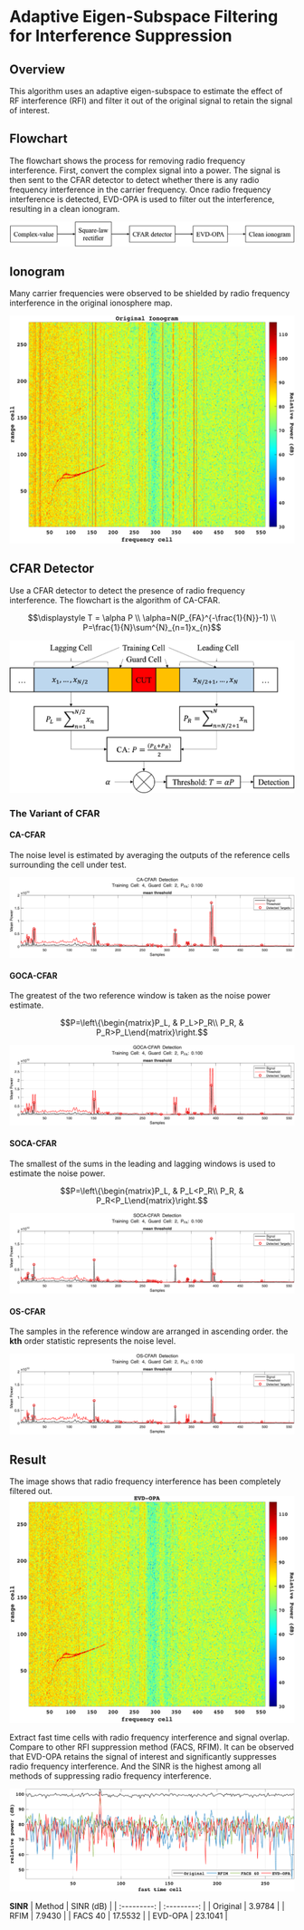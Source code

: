 # Adaptive Eigen-Subspace Filtering for Interference Suppression

## Overview
This algorithm uses an adaptive eigen-subspace to estimate the effect of RF interference (RFI) and filter it out of the original signal to retain the signal of interest.

## Flowchart
The flowchart shows the process for removing radio frequency interference. First, convert the complex signal into a power. The signal is then sent to the CFAR detector to detect whether there is any radio frequency interference in the carrier frequency. Once radio frequency interference is detected, EVD-OPA is used to filter out the interference, resulting in a clean ionogram.

![Flowchart](./images/Flowchart.jpg "Flowchart")

## Ionogram
Many carrier frequencies were observed to be shielded by radio frequency interference in the original ionosphere map.

![Ionogram](./images/original.png "Original Ionogram")

## CFAR Detector
Use a CFAR detector to detect the presence of radio frequency interference. The flowchart is the algorithm of CA-CFAR.

```math
\displaystyle T = \alpha P \\ \alpha=N(P_{FA}^{-\frac{1}{N}}-1) \\ P=\frac{1}{N}\sum^{N}_{n=1}x_{n}
```

![CAFR Flowchart](./images/CFAR_flowchart.jpg "CFAR Flowchart")

### The Variant of CFAR

#### CA-CFAR
The noise level is estimated by averaging the outputs of the reference cells surrounding the cell under test.

![CA-CFAR](./images/CA-CFAR.png "CA-CFAR")

#### GOCA-CFAR
The greatest of the two reference window is taken as the noise power estimate.

```math
P=\left\{\begin{matrix}P_L, & P_L>P_R\\ P_R, & P_R>P_L\end{matrix}\right.
```

![GOCA-CFAR](./images/GOCA-CFAR.png "GOCA-CFAR")

#### SOCA-CFAR
The smallest of the sums in the leading and lagging windows is used to estimate the noise power.

```math
P=\left\{\begin{matrix}P_L, & P_L<P_R\\ P_R, & P_R<P_L\end{matrix}\right.
```

![SOCA-CFAR](./images/SOCA-CFAR.png "SOCA-CFAR")

#### OS-CFAR
The samples in the reference window are arranged in ascending order. the <b>kth</b> order statistic represents the noise level.

![OS-CFAR](./images/OS-CFAR.png "OS-CFAR")

## Result
The image shows that radio frequency interference has been completely filtered out.
![Ionogram](./images/EVD-OPA.png "Clean Ionogram")

Extract fast time cells with radio frequency interference and signal overlap. Compare to other RFI suppression method (FACS, RFIM). It can be observed that EVD-OPA retains the signal of interest and significantly suppresses radio frequency interference. And the SINR is the highest among all methods of suppressing radio frequency interference.

![Comparison](./images/Comparison.png "Comparison")

**SINR**
| Method      | SINR (dB)   |
| :---------: | :---------: |
| Original    | 3.9784      |
| RFIM        | 7.9430      |
| FACS 40     | 17.5532     |
| EVD-OPA     | 23.1041     |
